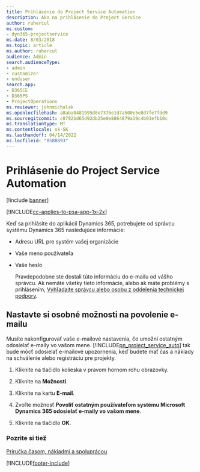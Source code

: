 ```yaml
---
title: Prihlásenie do Project Service Automation
description: Ako na prihlásenie do Project Service
author: ruhercul
ms.custom:
- dyn365-projectservice
ms.date: 8/03/2018
ms.topic: article
ms.author: ruhercul
audience: Admin
search.audienceType:
- admin
- customizer
- enduser
search.app:
- D365CE
- D365PS
- ProjectOperations
ms.reviewer: johnmichalak
ms.openlocfilehash: a8aba0481995d8e7376e1d7a500e5e8d7fe7fdd9
ms.sourcegitcommit: c0792bd65d92db25e0e8864879a19c4b93efb10c
ms.translationtype: MT
ms.contentlocale: sk-SK
ms.lasthandoff: 04/14/2022
ms.locfileid: "8588893"
---
```

# <a name="sign-in-to-project-service-automation"></a>Prihlásenie do Project Service Automation

[!include [banner](../includes/psa-now-project-operations.md)]

[!INCLUDE[cc-applies-to-psa-app-1x-2x](../includes/cc-applies-to-psa-app-1x-2x.md)]

Keď sa prihlásite do aplikácií Dynamics 365, potrebujete od správcu systému Dynamics 365 nasledujúce informácie:  
  
- Adresu URL pre systém vašej organizácie  
  
- Vaše meno používateľa  
  
- Vaše heslo  
  
  Pravdepodobne ste dostali túto informáciu do e-mailu od vášho správcu. Ak nemáte všetky tieto informácie, alebo ak máte problémy s prihlásením, [Vyhľadajte správcu alebo osobu z oddelenia technickej podpory](/dynamics365/customerengagement/on-premises/basics/find-administrator-support).  
  
## <a name="set-your-personal-options-to-allow-email"></a>Nastavte si osobné možnosti na povolenie e-mailu  
 Musíte nakonfigurovať vaše e-mailové nastavenia, čo umožní ostatným odosielať e-maily vo vašom mene. [!INCLUDE[pn_project_service_auto](../includes/pn-project-service-auto.md)] tak bude môcť odosielať e-mailové upozornenia, keď budete mať čas a náklady na schválenie alebo registráciu pre projekty.  
  
1.  Kliknite na tlačidlo kolieska v pravom hornom rohu obrazovky.  
  
2.  Kliknite na **Možnosti**.  
  
3.  Kliknite na kartu **E-mail**.  
  
4.  Zvoľte možnosť **Povoliť ostatným používateľom systému Microsoft Dynamics 365 odosielať e-maily vo vašom mene**.  
  
5.  Kliknite na tlačidlo **OK**.  
  
### <a name="see-also"></a>Pozrite si tiež  
 [Príručka časom, nákladmi a spoluprácou](../psa/time-expense-collaboration-guide.md)


[!INCLUDE[footer-include](../includes/footer-banner.md)]
